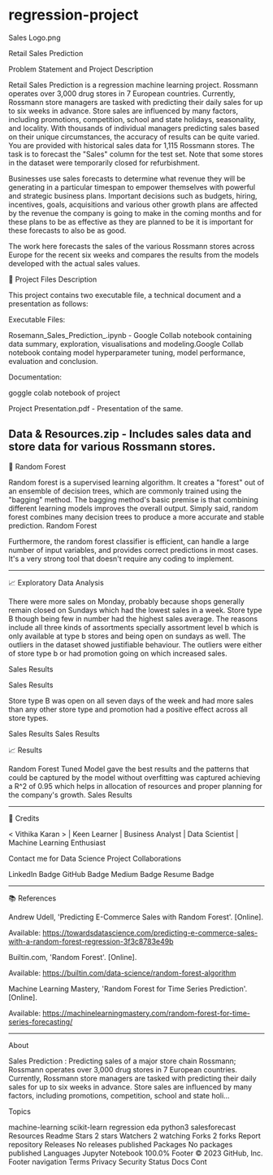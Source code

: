 # regression-project
Sales Logo.png

Retail Sales Prediction

Problem Statement and Project Description

Retail Sales Prediction is a regression machine learning project. Rossmann operates over 3,000 drug stores in 7 European countries. Currently, Rossmann store managers are tasked with predicting their daily sales for up to six weeks in advance. Store sales are influenced by many factors, including promotions, competition, school and state holidays, seasonality, and locality. With thousands of individual managers predicting sales based on their unique circumstances, the accuracy of results can be quite varied. You are provided with historical sales data for 1,115 Rossmann stores. The task is to forecast the "Sales" column for the test set. Note that some stores in the dataset were temporarily closed for refurbishment.

Businesses use sales forecasts to determine what revenue they will be generating in a particular timespan to empower themselves with powerful and strategic business plans. Important decisions such as budgets, hiring, incentives, goals, acquisitions and various other growth plans are affected by the revenue the company is going to make in the coming months and for these plans to be as effective as they are planned to be it is important for these forecasts to also be as good.

The work here forecasts the sales of the various Rossmann stores across Europe for the recent six weeks and compares the results from the models developed with the actual sales values.

💾 Project Files Description

This project contains two executable file, a technical document and a presentation as follows:

Executable Files:

Rosemann_Sales_Prediction_.ipynb - Google Collab notebook containing data summary, exploration, visualisations and modeling.Google Collab notebook containg model hyperparameter tuning, model performance, evaluation and conclusion.

Documentation:

goggle colab notebook of project

Project Presentation.pdf - Presentation of the same.

Data & Resources.zip - Includes sales data and store data for various Rossmann stores.
-----------------------------------------------------

📖 Random Forest

Random forest is a supervised learning algorithm. It creates a "forest" out of an ensemble of decision trees, which are commonly trained using the "bagging" method. The bagging method's basic premise is that combining different learning models improves the overall output. Simply said, random forest combines many decision trees to produce a more accurate and stable prediction. Random Forest

Furthermore, the random forest classifier is efficient, can handle a large number of input variables, and provides correct predictions in most cases. It's a very strong tool that doesn't require any coding to implement.

-----------------------------------------------------

📈 Exploratory Data Analysis

There were more sales on Monday, probably because shops generally remain closed on Sundays which had the lowest sales in a week. Store type B though being few in number had the highest sales average. The reasons include all three kinds of assortments specially assortment level b which is only available at type b stores and being open on sundays as well. The outliers in the dataset showed justifiable behaviour. The outliers were either of store type b or had promotion going on which increased sales.

Sales Results

Sales Results

Store type B was open on all seven days of the week and had more sales than any other store type and promotion had a positive effect across all store types.

Sales Results Sales Results

📈 Results

Random Forest Tuned Model gave the best results and the patterns that could be captured by the model without overfitting was captured achieving a R^2 of 0.95 which helps in allocation of resources and proper planning for the company's growth. Sales Results

-----------------------------------------------------

📜 Credits

< Vithika Karan > | Keen Learner | Business Analyst | Data Scientist | Machine Learning Enthusiast

Contact me for Data Science Project Collaborations

LinkedIn Badge GitHub Badge Medium Badge Resume Badge

-----------------------------------------------------

📚 References

Andrew Udell, 'Predicting E-Commerce Sales with Random Forest'. [Online].

Available: https://towardsdatascience.com/predicting-e-commerce-sales-with-a-random-forest-regression-3f3c8783e49b

Builtin.com, 'Random Forest'. [Online].

Available: https://builtin.com/data-science/random-forest-algorithm

Machine Learning Mastery, 'Random Forest for Time Series Prediction'. [Online].

Available: https://machinelearningmastery.com/random-forest-for-time-series-forecasting/

-----------------------------------------------------

About

Sales Prediction : Predicting sales of a major store chain Rossmann; Rossmann operates over 3,000 drug stores in 7 European countries. Currently, Rossmann store managers are tasked with predicting their daily sales for up to six weeks in advance. Store sales are influenced by many factors, including promotions, competition, school and state holi…

Topics

machine-learning scikit-learn regression eda python3 salesforecast
Resources
 Readme
Stars
 2 stars
Watchers
 2 watching
Forks
 2 forks
Report repository
Releases
No releases published
Packages
No packages published
Languages
Jupyter Notebook
100.0%
Footer
© 2023 GitHub, Inc.
Footer navigation
Terms
Privacy
Security
Status
Docs
Cont
